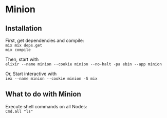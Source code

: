 # Minion

## Installation

First, get dependencies and compile:  
`mix mix deps.get`  
`mix compile`

Then, start with  
`elixir --name minion --cookie minion --no-halt -pa ebin --app minion`

Or, Start interactive with  
`iex --name minion --cookie minion -S mix`

## What to do with Minion

Execute shell commands on all Nodes:  
`Cmd.all "ls"`